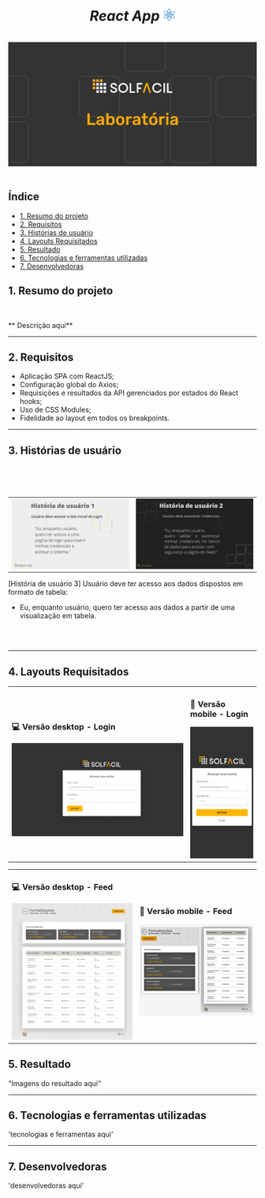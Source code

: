 <div align="center">

# _React App_ <img alt="icon" src="/src/img/react-icon.png" width="25px" >
  
  <br>

<img alt="image" src="/src/img/Group 1.jpg" width="600px">
  
</div>

<br>


## Índice
- [1. Resumo do projeto](#1-resumo-do-projeto)
- [2. Requisitos](#2-requisitos)
- [3. Histórias de usuário](#3-histórias-de-usuário)
- [4. Layouts Requisitados](#4-layouts-requisitados)
- [5. Resultado](#5-resultado)
- [6. Tecnologias e ferramentas utilizadas](#6-tecnologias-e-ferramentas-utilizadas)
- [7. Desenvolvedoras](#7-desenvolvedoras)

## 1. Resumo do projeto
<br>
<p   id="description">** Descrição aqui**</p>

---

## 2. Requisitos

* Aplicação SPA com ReactJS;
* Configuração global do Axios;
* Requisições e resultados da API gerenciados por estados do React hooks;
* Uso de CSS Modules;
* Fidelidade ao layout em todos os breakpoints.

---

## 3. Histórias de usuário
<br>
<table>
<td>
<img alt="historia1" src="/src/img/História de usuário 1.png">
</td>

<br>
<td>
<img alt="historia2" src="/src/img/históriaDeUsuário2.png">
</td>
<br>
</table>

[História de usuário 3] Usuário deve ter acesso aos dados dispostos em formato de tabela:
- Eu, enquanto usuário, quero ter acesso aos dados a partir de uma visualização em tabela.

<br>



<br>

---

## 4. Layouts Requisitados
<table>
<td>

### 💻 Versão desktop - Login
<img alt="desktop" src="/src/img/layout desktop.png">
  
</td>

<td>

### 📱 Versão mobile - Login
<img alt="mobile" src="/src/img/layout mobile.png">
  
</td>
</table>

<table>
  <td>
    
   ### 💻 Versão desktop - Feed
  <img alt="desktop feed" src="/src/img/feed desktop.png">
    
  </td>
  
  <td>
    
   ### 📱 Versão mobile - Feed
  <img alt="mobile feed" src="/src/img/feedMobile.png" width="500px">
    
  </td>
</table>

## 5. Resultado

"Imagens do resultado aqui"

---

## 6. Tecnologias e ferramentas utilizadas

'tecnologias e ferramentas aqui'

---
## 7. Desenvolvedoras

'desenvolvedoras aqui'
